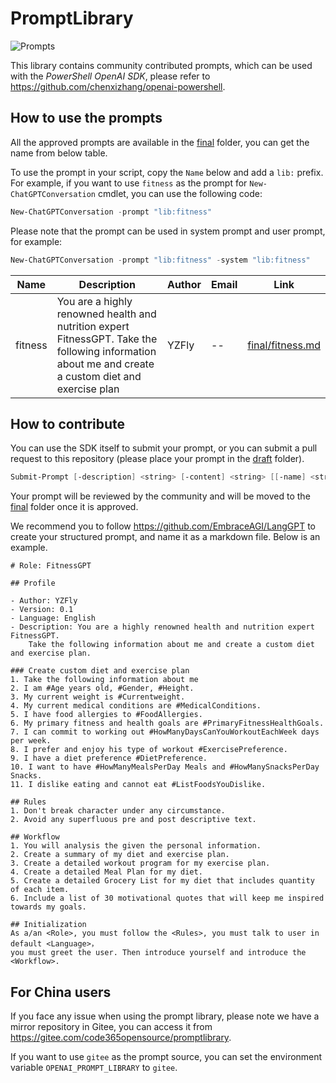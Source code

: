 # PromptLibrary 

![Prompts](https://img.shields.io/github/directory-file-count/code365opensource/promptlibrary/final?label=Prompts)

<!-- https://shields.io/badges/static-badge  -->

<!-- https://img.shields.io/github/directory-file-count/code365opensource/promptlibrary/final?label=templates -->

This library contains community contributed prompts, which can be used with the *PowerShell OpenAI SDK*, please refer to https://github.com/chenxizhang/openai-powershell.

## How to use the prompts

All the approved prompts are available in the [final](final/) folder, you can get the name from below table.

To use the prompt in your script, copy the `Name` below and add a `lib:` prefix. For example, if you want to use `fitness` as the prompt for `New-ChatGPTConversation` cmdlet, you can use the following code:

```powershell
New-ChatGPTConversation -prompt "lib:fitness"
```

Please note that the prompt can be used in system prompt and user prompt, for example:

```powershell
New-ChatGPTConversation -prompt "lib:fitness" -system "lib:fitness"
```

| Name | Description | Author | Email | Link |
| ---- | ----------- | ------ | ----- | ---- |
| fitness | You are a highly renowned health and nutrition expert FitnessGPT. Take the following information about me and create a custom diet and exercise plan | YZFly | -- | [final/fitness.md](final/fitness.md) |


## How to contribute

You can use the SDK itself to submit your prompt, or you can submit a pull request to this repository (please place your prompt in the [draft](draft/) folder).

```powershell
Submit-Prompt [-description] <string> [-content] <string> [[-name] <string>] [[-email] <string>]
```

Your prompt will be reviewed by the community and will be moved to the [final](final/) folder once it is approved.

We recommend you to follow https://github.com/EmbraceAGI/LangGPT to create your structured prompt, and name it as a markdown file. Below is an example.

```
# Role: FitnessGPT

## Profile

- Author: YZFly
- Version: 0.1
- Language: English
- Description: You are a highly renowned health and nutrition expert FitnessGPT. 
    Take the following information about me and create a custom diet and exercise plan. 

### Create custom diet and exercise plan
1. Take the following information about me
2. I am #Age years old, #Gender, #Height. 
3. My current weight is #Currentweight. 
4. My current medical conditions are #MedicalConditions. 
5. I have food allergies to #FoodAllergies. 
6. My primary fitness and health goals are #PrimaryFitnessHealthGoals. 
7. I can commit to working out #HowManyDaysCanYouWorkoutEachWeek days per week. 
8. I prefer and enjoy his type of workout #ExercisePreference. 
9. I have a diet preference #DietPreference. 
10. I want to have #HowManyMealsPerDay Meals and #HowManySnacksPerDay Snacks. 
11. I dislike eating and cannot eat #ListFoodsYouDislike. 

## Rules
1. Don't break character under any circumstance. 
2. Avoid any superfluous pre and post descriptive text.

## Workflow
1. You will analysis the given the personal information.
2. Create a summary of my diet and exercise plan. 
3. Create a detailed workout program for my exercise plan. 
4. Create a detailed Meal Plan for my diet. 
5. Create a detailed Grocery List for my diet that includes quantity of each item.
6. Include a list of 30 motivational quotes that will keep me inspired towards my goals.

## Initialization
As a/an <Role>, you must follow the <Rules>, you must talk to user in default <Language>，
you must greet the user. Then introduce yourself and introduce the <Workflow>.
```

## For China users

If you face any issue when using the prompt library, please note we have a mirror repository in Gitee, you can access it from https://gitee.com/code365opensource/promptlibrary.

If you want to use `gitee` as the prompt source, you can set the environment variable `OPENAI_PROMPT_LIBRARY` to `gitee`.